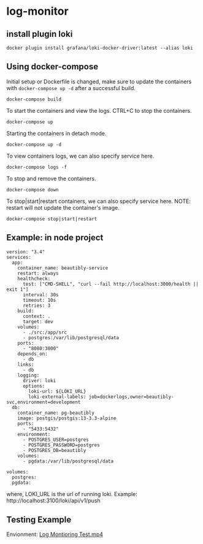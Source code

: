 # log-monitor

## install plugin loki
```docker plugin install grafana/loki-docker-driver:latest --alias loki```


## Using docker-compose
Initial setup or Dockerfile is changed, make sure to update the containers with `docker-compose up -d` after a successful build.

```
docker-compose build
```

To start the containers and view the logs. CTRL+C to stop the containers.

```
docker-compose up
```

Starting the containers in detach mode.

```
docker-compose up -d
```

To view containers logs, we can also specify service here.

```
docker-compose logs -f
```

To stop and remove the containers.

```
docker-compose down
```

To stop|start|restart containers, we can also specify service here. NOTE: restart will not update the container's image.

```
docker-compose stop|start|restart
```

## Example: in node project

```
version: "3.4"
services:
  app:
    container_name: beautibly-service
    restart: always
    healthcheck:
      test: ["CMD-SHELL", "curl --fail http://localhost:3000/health || exit 1"]
      interval: 30s
      timeout: 10s
      retries: 3
    build:
      context: .
      target: dev
    volumes:
      - ./src:/app/src
      - postgres:/var/lib/postgresql/data
    ports:
      - "8080:3000"
    depends_on:
      - db
    links:
      - db
    logging:
      driver: loki
      options:
        loki-url: ${LOKI_URL}
        loki-external-labels: job=dockerlogs,owner=beautibly-svc,environment=development
  db:
    container_name: pg-beautibly
    image: postgis/postgis:13-3.3-alpine
    ports:
      - "5433:5432"
    environment:
      - POSTGRES_USER=postgres
      - POSTGRES_PASSWORD=postgres
      - POSTGRES_DB=beautibly
    volumes:
      - pgdata:/var/lib/postgresql/data

volumes:
  postgres:
  pgdata:
```

where,
LOKI_URL is the url of running loki. Example: http://localhost:3100/loki/api/v1/push


## Testing Example

Envionment: [Log Montioring Test.mp4](example/log-monitor.mp4)